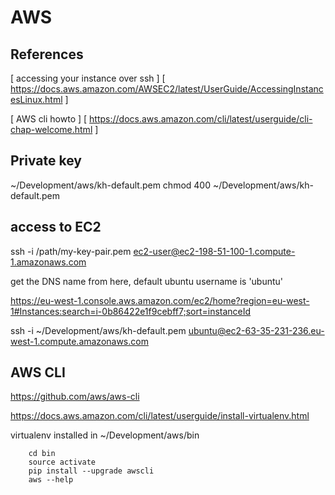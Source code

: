 # AWS

## References

[ accessing your instance over ssh ] [ https://docs.aws.amazon.com/AWSEC2/latest/UserGuide/AccessingInstancesLinux.html ]

[ AWS cli howto ] [ https://docs.aws.amazon.com/cli/latest/userguide/cli-chap-welcome.html ] 

## Private key
~/Development/aws/kh-default.pem
chmod 400 ~/Development/aws/kh-default.pem

## access to EC2
ssh -i /path/my-key-pair.pem ec2-user@ec2-198-51-100-1.compute-1.amazonaws.com

get the DNS name from here, default ubuntu username is 'ubuntu'

https://eu-west-1.console.aws.amazon.com/ec2/home?region=eu-west-1#Instances:search=i-0b86422e1f9cebff7;sort=instanceId


ssh -i ~/Development/aws/kh-default.pem ubuntu@ec2-63-35-231-236.eu-west-1.compute.amazonaws.com

## AWS CLI
https://github.com/aws/aws-cli

https://docs.aws.amazon.com/cli/latest/userguide/install-virtualenv.html

virtualenv installed in ~/Development/aws/bin

        cd bin
        source activate
        pip install --upgrade awscli
        aws --help
